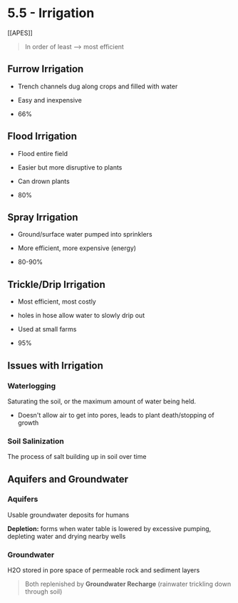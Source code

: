 # 5\.5 - Irrigation

[[APES]]

> In order of least --> most efficient

## Furrow Irrigation

- Trench channels dug along crops and filled with water

- Easy and inexpensive

- 66%

## Flood Irrigation

- Flood entire field

- Easier but more disruptive to plants

- Can drown plants

- 80%

## Spray Irrigation

- Ground/surface water pumped into sprinklers

- More efficient, more expensive (energy)

- 80-90%

## Trickle/Drip Irrigation

- Most efficient, most costly

- holes in hose allow water to slowly drip out

- Used at small farms

- 95%

## Issues with Irrigation

### Waterlogging

Saturating the soil, or the maximum amount of water being held.

- Doesn't allow air to get into pores, leads to plant death/stopping of growth

### Soil Salinization

The process of salt building up in soil over time

## Aquifers and Groundwater

### Aquifers

Usable groundwater deposits for humans

**Depletion:** forms when water table is lowered by excessive pumping, depleting water and drying nearby wells

### Groundwater

H2O stored in pore space of permeable rock and sediment layers

> Both replenished by **Groundwater Recharge** (rainwater trickling down through soil)